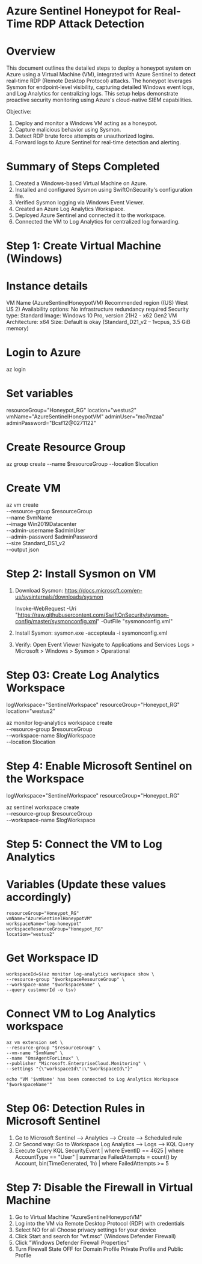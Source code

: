 # Azure Sentinel Honeypot for Real-Time RDP Attack Detection

# Overview
This document outlines the detailed steps to deploy a honeypot system on Azure using a Virtual Machine (VM), integrated with Azure Sentinel to detect real-time RDP (Remote Desktop Protocol) attacks. The honeypot leverages Sysmon for endpoint-level visibility, capturing detailed Windows event logs, and Log Analytics for centralizing logs. This setup helps demonstrate proactive security monitoring using Azure's cloud-native SIEM capabilities.

Objective:

1. Deploy and monitor a Windows VM acting as a honeypot.
2. Capture malicious behavior using Sysmon.
3. Detect RDP brute force attempts or unauthorized logins.
4. Forward logs to Azure Sentinel for real-time detection and alerting.

# Summary of Steps Completed
1. Created a Windows-based Virtual Machine on Azure.
2. Installed and configured Sysmon using SwiftOnSecurity's configuration file.
3. Verified Sysmon logging via Windows Event Viewer.
4. Created an Azure Log Analytics Workspace.
5. Deployed Azure Sentinel and connected it to the workspace.
6. Connected the VM to Log Analytics for centralized log forwarding.



# Step 1: Create Virtual Machine (Windows)

# Instance details
   VM Name (AzureSentinelHoneypotVM)
   Recommended region ((US) West US 2)
   Availability options: No infrastructure redundancy required
   Security type: Standard
   Image: Windows 10 Pro, version 21H2 - x62 Gen2
   VM Architecture: x64
   Size: Default is okay (Standard_D21_v2 – 1vcpus, 3.5 GiB memory)


# Login to Azure
az login

# Set variables
resourceGroup="Honeypot_RG"
location="westus2"
vmName="AzureSentinelHoneypotVM"
adminUser="mo7mzaa"
adminPassword="Bcsf12@0271122"

# Create Resource Group
az group create --name $resourceGroup --location $location

# Create VM
az vm create \
  --resource-group $resourceGroup \
  --name $vmName \
  --image Win2019Datacenter \
  --admin-username $adminUser \
  --admin-password $adminPassword \
  --size Standard_DS1_v2 \
  --output json

# Step 2: Install Sysmon on VM

1. Download Sysmon:
   https://docs.microsoft.com/en-us/sysinternals/downloads/sysmon

   Invoke-WebRequest -Uri "https://raw.githubusercontent.com/SwiftOnSecurity/sysmon-config/master/sysmonconfig.xml" -OutFile "sysmonconfig.xml"

2. Install Sysmon:
   sysmon.exe -accepteula -i sysmonconfig.xml

3. Verify:
   Open Event Viewer
   Navigate to Applications and Services Logs > Microsoft > Windows > Sysmon > Operational



# Step 03: Create Log Analytics Workspace

  logWorkspace="SentinelWorkspace"
  resourceGroup="Honeypot_RG"
  location="westus2"

  az monitor log-analytics workspace create \
    --resource-group $resourceGroup \
    --workspace-name $logWorkspace \
    --location $location




# Step 4: Enable Microsoft Sentinel on the Workspace

  logWorkspace="SentinelWorkspace"
  resourceGroup="Honeypot_RG"

  az sentinel workspace create \
    --resource-group $resourceGroup \
    --workspace-name $logWorkspace


# Step 5: Connect the VM to Log Analytics


  # Variables (Update these values accordingly)
    resourceGroup="Honeypot_RG"
    vmName="AzureSentinelHoneypotVM"
    workspaceName="log-honeypot"
    workspaceResourceGroup="Honeypot_RG" 
    location="westus2" 

  # Get Workspace ID
    workspaceId=$(az monitor log-analytics workspace show \
    --resource-group "$workspaceResourceGroup" \
    --workspace-name "$workspaceName" \
    --query customerId -o tsv)

  # Connect VM to Log Analytics workspace
    az vm extension set \
    --resource-group "$resourceGroup" \
    --vm-name "$vmName" \
    --name "OmsAgentForLinux" \
    --publisher "Microsoft.EnterpriseCloud.Monitoring" \
    --settings "{\"workspaceId\":\"$workspaceId\"}"

    echo "VM '$vmName' has been connected to Log Analytics Workspace '$workspaceName'"



# Step 06: Detection Rules in Microsoft Sentinel
  
  1. Go to Microsoft Sentinel --> Analytics -->  Create --> Scheduled rule
  2. Or Second way: Go to Workspace Log Analytics --> Logs --> KQL Query
  2. Execute Query KQL
     SecurityEvent
      | where EventID == 4625
      | where AccountType == "User"
      | summarize FailedAttempts = count() by Account, bin(TimeGenerated, 1h)
      | where FailedAttempts >= 5


# Step 7: Disable the Firewall in Virtual Machine
  1. Go to Virtual Machine "AzureSentinelHoneypotVM"
  2. Log into the VM via Remote Desktop Protocol (RDP) with credentials
  3. Select NO for all Choose privacy settings for your device
  4. Click Start and search for "wf.msc" (Windows Defender Firewall)
  5. Click "Windows Defender Firewall Properties"
  6. Turn Firewall State OFF for Domain Profile Private Profile and Public Profile

